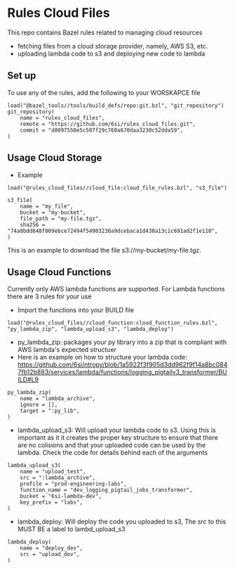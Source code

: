 # Rules Cloud Files

This repo contains Bazel rules related to managing cloud resources
- fetching files from a cloud storage provider, namely, AWS S3, etc.
- uploading lambda code to s3 and deploying new code to lambda

## Set up
To use any of the rules, add the following to your WORSKAPCE file
```starlark
load("@bazel_tools//tools/build_defs/repo:git.bzl", "git_repository")
git_repository(
    name = "rules_cloud_files",
    remote = "https://github.com/6si/rules_cloud_files.git",
    commit = "d8097550e5c507f29c760a670daa3230c52dda59",
)

```

## Usage Cloud Storage
- Example 
```starlark
load("@rules_cloud_files//cloud_file:cloud_file_rules.bzl", "s3_file")

s3_file(
    name = "my_file",
    bucket = "my-bucket",
    file_path = "my-file.tgz",
    sha256 = "74a0bdd648f009ebce72494f54903230a9dcebaca1d438a13c1c691ad2f1e110",
)
```
This is an example to download the file s3://my-bucket/my-file.tgz.

## Usage Cloud Functions
Currently only AWS lambda functions are supported. For Lambda functions there are 3 rules for your use
- Import the functions into your BUILD file
```starlark 
load("@rules_cloud_files//cloud_function:cloud_function_rules.bzl", "py_lambda_zip", "lambda_upload_s3", "lambda_deploy")
```

- py_lambda_zip: packages your py library into a zip that is compliant with AWS lambda's expected structuer
- Here is an example on how to structure your lambda code: https://github.com/6si/ntropy/blob/1a5922f3f905d3dd962f9f14a8bc0847fb12b883/services/lambda/functions/logging_pigtailv3_transformer/BUILD#L9
```starlark
py_lambda_zip(
    name = "lambda_archive",
    ignore = [],
    target = ":py_lib",
)
```

- lambda_upload_s3: Will upload your lambda code to s3. Using this is important as it it creates the proper key structure to 
ensure that there are no colisions and that your uploaded code can be used by the lambda. Check the code for details behind 
each of the arguments
```starlark
lambda_upload_s3(
    name = "upload_test",
    src = ":lambda_archive",
    profile = "prod-engineering-labs",
    function_name = "dev_logging_pigtail_jobs_transformer",
    bucket = "6si-lambda-dev",
    key_prefix = "labs",
)
```

- lambda_deploy: Will deploy the code you uploaded to s3, The src to this MUST BE a label to lambd_upload_s3
```starlark
lambda_deploy(
    name = "deploy_dev",
    src = "upload_dev",
)

```
